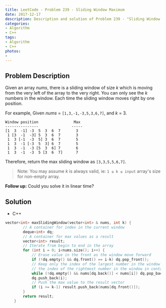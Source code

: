 ```yaml
---
title: LeetCode - Problem 239 - Sliding Window Maximum
date: 2017-12-17
description: Description and solution of Problem 239 - "Sliding Window Maximum".
categories:
- Algorithm
- C++
tags:
- Algorithm
- C++
photos:
- 
---
```


## Problem Description

Given an array _nums_, there is a sliding window of size _k_ which is moving from the very left of the array to the very right. You can only see the _k_ numbers in the window. Each time the sliding window moves right by one position.

For example,
Given _nums_ = `[1,3,-1,-3,5,3,6,7]`, and _k_ = 3.

```
Window position                Max
---------------               -----
[1  3  -1] -3  5  3  6  7       3
 1 [3  -1  -3] 5  3  6  7       3
 1  3 [-1  -3  5] 3  6  7       5
 1  3  -1 [-3  5  3] 6  7       5
 1  3  -1  -3 [5  3  6] 7       6
 1  3  -1  -3  5 [3  6  7]      7
```

Therefore, return the max sliding window as `[3,3,5,5,6,7]`.

> Note: 
> You may assume _k_ is always valid, ie: `1 ≤ k ≤ input` array's size for non-empty array.

**Follow up:**
Could you solve it in linear time?

## Solution

- C++

```c++
vector<int> maxSlidingWindow(vector<int> & nums, int k) {
        // A container for index in the current window
        deque<int> dq;
        // A container for max values as a result
        vector<int> result;
        // Iterate from begin to end in the array
        for (int i = 0; i<nums.size(); i++) {
            // Erase value in the front as the window move forward
            if (!dq.empty() && dq.front() == i-k) dq.pop_front();
            // Keep only the index of the largest number in the window and 
            // the index of the rightmost number in the window in container dq
            while (!dq.empty() && nums[dq.back()] < nums[i]) dq.pop_back();
            dq.push_back(i);
            // Push the max value to the result vector
            if (i >= k-1) result.push_back(nums[dq.front()]);
        }
        return result;
    }
```